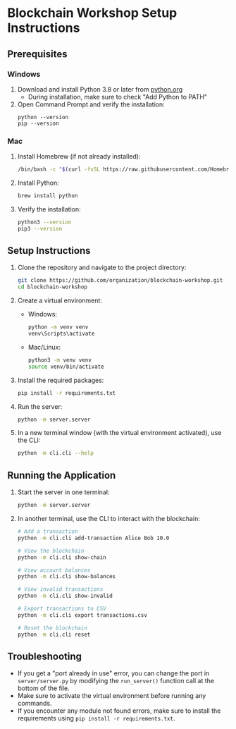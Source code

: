 # Blockchain Workshop Setup Instructions

## Prerequisites

### Windows
1. Download and install Python 3.8 or later from [python.org](https://www.python.org/downloads/windows/)
   - During installation, make sure to check "Add Python to PATH"
2. Open Command Prompt and verify the installation:
   ```
   python --version
   pip --version
   ```

### Mac
1. Install Homebrew (if not already installed):
   ```bash
   /bin/bash -c "$(curl -fsSL https://raw.githubusercontent.com/Homebrew/install/HEAD/install.sh)"
   ```
2. Install Python:
   ```bash
   brew install python
   ```
3. Verify the installation:
   ```bash
   python3 --version
   pip3 --version
   ```

## Setup Instructions

1. Clone the repository and navigate to the project directory:
   ```bash
   git clone https://github.com/organization/blockchain-workshop.git
   cd blockchain-workshop
   ```

2. Create a virtual environment:
   - Windows:
     ```bash
     python -m venv venv
     venv\Scripts\activate
     ```
   - Mac/Linux:
     ```bash
     python3 -m venv venv
     source venv/bin/activate
     ```

3. Install the required packages:
   ```bash
   pip install -r requirements.txt
   ```

4. Run the server:
   ```bash
   python -m server.server
   ```

5. In a new terminal window (with the virtual environment activated), use the CLI:
   ```bash
   python -m cli.cli --help
   ```

## Running the Application

1. Start the server in one terminal:
   ```bash
   python -m server.server
   ```

2. In another terminal, use the CLI to interact with the blockchain:
   ```bash
   # Add a transaction
   python -m cli.cli add-transaction Alice Bob 10.0

   # View the blockchain
   python -m cli.cli show-chain

   # View account balances
   python -m cli.cli show-balances

   # View invalid transactions
   python -m cli.cli show-invalid

   # Export transactions to CSV
   python -m cli.cli export transactions.csv

   # Reset the blockchain
   python -m cli.cli reset
   ```

## Troubleshooting

- If you get a "port already in use" error, you can change the port in `server/server.py` by modifying the `run_server()` function call at the bottom of the file.
- Make sure to activate the virtual environment before running any commands.
- If you encounter any module not found errors, make sure to install the requirements using `pip install -r requirements.txt`.
